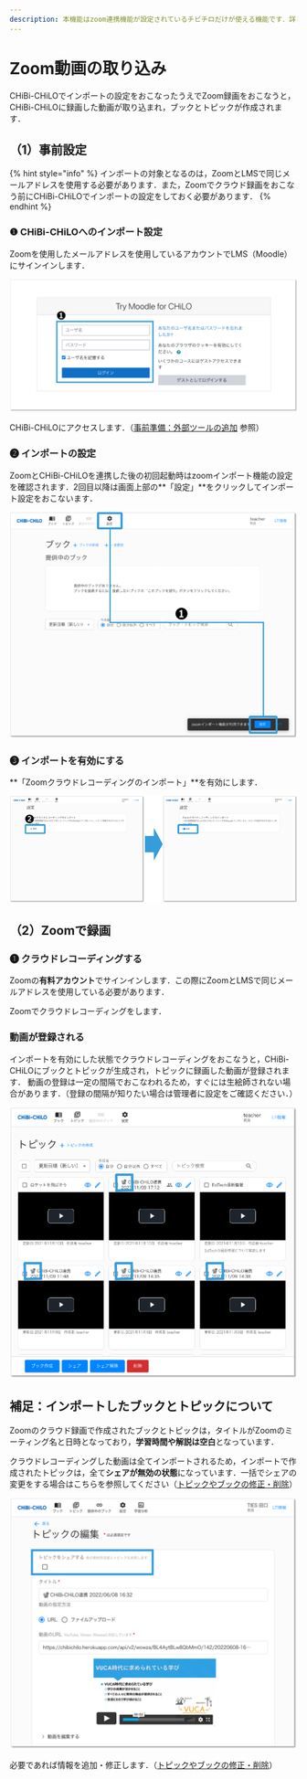 ```yaml
---
description: 本機能はzoom連携機能が設定されているチビチロだけが使える機能です．詳しくはシステム管理者にお問い合わせください．
---
```


# Zoom動画の取り込み

CHiBi-CHiLOでインポートの設定をおこなったうえでZoom録画をおこなうと，CHiBi-CHiLOに録画した動画が取り込まれ，ブックとトピックが作成されます．

## （1）事前設定

{% hint style="info" %}
インポートの対象となるのは，ZoomとLMSで同じメールアドレスを使用する必要があります．また，Zoomでクラウド録画をおこなう前にCHiBi-CHiLOでインポートの設定をしておく必要があります．
{% endhint %}

### ❶ CHiBi-CHiLOへのインポート設定

Zoomを使用したメールアドレスを使用しているアカウントでLMS（Moodle）にサインインします．

![](<../.gitbook/assets/image (466).png>)

CHiBi-CHiLOにアクセスします．（[事前準備：外部ツールの追加](../start/access.md) 参照）

### ❷ インポートの設定

ZoomとCHiBi-CHiLOを連携した後の初回起動時はzoomインポート機能の設定を確認されます．2回目以降は画面上部の\*\*「設定」\*\*をクリックしてインポート設定をおこないます．

![](<../.gitbook/assets/image (272).png>)

### ❸ インポートを有効にする

\*\*「Zoomクラウドレコーディングのインポート」\*\*を有効にします．

![](<../.gitbook/assets/image (201).png>)

## （2）Zoomで録画

### ❶ クラウドレコーディングする

Zoomの**有料アカウント**でサインインします．この際にZoomとLMSで同じメールアドレスを使用している必要があります．

Zoomでクラウドレコーディングをします．

### 動画が登録される

インポートを有効にした状態でクラウドレコーディングをおこなうと，CHiBi-CHiLOにブックとトピックが生成され，トピックに録画した動画が登録されます． 動画の登録は一定の間隔でおこなわれるため，すぐには生絵師されない場合があります．（登録の間隔が知りたい場合は管理者に設定をご確認ください．）

![](<../.gitbook/assets/image (168).png>)

## 補足：インポートしたブックとトピックについて

Zoomのクラウド録画で作成されたブックとトピックは，タイトルがZoomのミーティング名と日時となっており，**学習時間や解説は空白**となっています．

クラウドレコーディングした動画は全てインポートされるため，インポートで作成されたトピックは，全て**シェアが無効の状態**になっています．一括でシェアの変更をする場合はこちらを参照してください（[トピックやブックの修正・削除](/operation/topic/edit.md)）

![](<../.gitbook/assets/image (467).png>)

必要であれば情報を追加・修正します．（[トピックやブックの修正・削除](/operation/topic/edit.md)）
